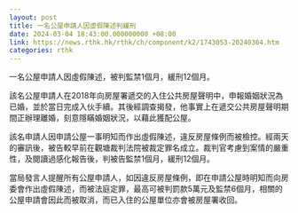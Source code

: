 ```yaml
---
layout: post
title: 一名公屋申請人因虛假陳述判緩刑
date: 2024-03-04 18:43:00.000000000 +08:00
link: https://news.rthk.hk/rthk/ch/component/k2/1743053-20240304.htm
categories: rthk
---
```


一名公屋申請人因虛假陳述，被判監禁1個月，緩刑12個月。

該名公屋申請人在2018年向房屋署遞交的入住公共房屋聲明中，申報婚姻狀況為已婚，並於當日完成入伙手續。其後經調查揭發，他事實上在遞交公共房屋聲明期間正辦理離婚，刻意隱瞞婚姻狀況，以藉此獲配公屋。

該名申請人因申請公屋一事明知而作出虛假陳述，違反房屋條例而被檢控。經兩天的審訊後，被告較早前在觀塘裁判法院被裁定罪名成立。裁判官考慮到案情的嚴重性，及閱讀過感化報告後，判被告監禁1個月，緩刑12個月。

當局發言人提醒所有公屋申請人，如因違反房屋條例，即在申請公屋時明知而向房委會作出虛假陳述，而被法庭定罪，最高可被判罰款5萬元及監禁6個月，相關的公屋申請會因此而被取消，而已入住的公屋單位亦會被房屋署收回。
